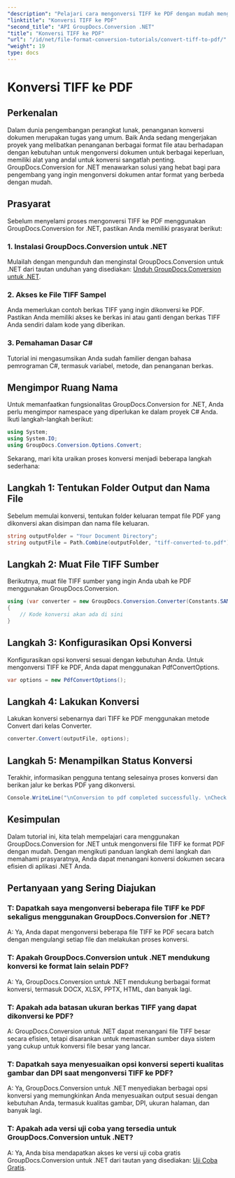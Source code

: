 ```yaml
---
"description": "Pelajari cara mengonversi TIFF ke PDF dengan mudah menggunakan GroupDocs.Conversion for .NET. Solusi konversi dokumen yang sederhana, efisien, dan lancar."
"linktitle": "Konversi TIFF ke PDF"
"second_title": "API GroupDocs.Conversion .NET"
"title": "Konversi TIFF ke PDF"
"url": "/id/net/file-format-conversion-tutorials/convert-tiff-to-pdf/"
"weight": 19
type: docs
---
```

# Konversi TIFF ke PDF

## Perkenalan

Dalam dunia pengembangan perangkat lunak, penanganan konversi dokumen merupakan tugas yang umum. Baik Anda sedang mengerjakan proyek yang melibatkan penanganan berbagai format file atau berhadapan dengan kebutuhan untuk mengonversi dokumen untuk berbagai keperluan, memiliki alat yang andal untuk konversi sangatlah penting. GroupDocs.Conversion for .NET menawarkan solusi yang hebat bagi para pengembang yang ingin mengonversi dokumen antar format yang berbeda dengan mudah.

## Prasyarat

Sebelum menyelami proses mengonversi TIFF ke PDF menggunakan GroupDocs.Conversion for .NET, pastikan Anda memiliki prasyarat berikut:

### 1. Instalasi GroupDocs.Conversion untuk .NET
Mulailah dengan mengunduh dan menginstal GroupDocs.Conversion untuk .NET dari tautan unduhan yang disediakan: [Unduh GroupDocs.Conversion untuk .NET](https://releases.groupdocs.com/conversion/net/).

### 2. Akses ke File TIFF Sampel
Anda memerlukan contoh berkas TIFF yang ingin dikonversi ke PDF. Pastikan Anda memiliki akses ke berkas ini atau ganti dengan berkas TIFF Anda sendiri dalam kode yang diberikan.

### 3. Pemahaman Dasar C#
Tutorial ini mengasumsikan Anda sudah familier dengan bahasa pemrograman C#, termasuk variabel, metode, dan penanganan berkas.

## Mengimpor Ruang Nama

Untuk memanfaatkan fungsionalitas GroupDocs.Conversion for .NET, Anda perlu mengimpor namespace yang diperlukan ke dalam proyek C# Anda. Ikuti langkah-langkah berikut:

```csharp
using System;
using System.IO;
using GroupDocs.Conversion.Options.Convert;
```

Sekarang, mari kita uraikan proses konversi menjadi beberapa langkah sederhana:

## Langkah 1: Tentukan Folder Output dan Nama File

Sebelum memulai konversi, tentukan folder keluaran tempat file PDF yang dikonversi akan disimpan dan nama file keluaran.

```csharp
string outputFolder = "Your Document Directory";
string outputFile = Path.Combine(outputFolder, "tiff-converted-to.pdf");
```

## Langkah 2: Muat File TIFF Sumber

Berikutnya, muat file TIFF sumber yang ingin Anda ubah ke PDF menggunakan GroupDocs.Conversion.

```csharp
using (var converter = new GroupDocs.Conversion.Converter(Constants.SAMPLE_TIFF))
{
    // Kode konversi akan ada di sini
}
```

## Langkah 3: Konfigurasikan Opsi Konversi

Konfigurasikan opsi konversi sesuai dengan kebutuhan Anda. Untuk mengonversi TIFF ke PDF, Anda dapat menggunakan PdfConvertOptions.

```csharp
var options = new PdfConvertOptions();
```

## Langkah 4: Lakukan Konversi

Lakukan konversi sebenarnya dari TIFF ke PDF menggunakan metode Convert dari kelas Converter.

```csharp
converter.Convert(outputFile, options);
```

## Langkah 5: Menampilkan Status Konversi

Terakhir, informasikan pengguna tentang selesainya proses konversi dan berikan jalur ke berkas PDF yang dikonversi.

```csharp
Console.WriteLine("\nConversion to pdf completed successfully. \nCheck output in {0}", outputFolder);
```

## Kesimpulan

Dalam tutorial ini, kita telah mempelajari cara menggunakan GroupDocs.Conversion for .NET untuk mengonversi file TIFF ke format PDF dengan mudah. Dengan mengikuti panduan langkah demi langkah dan memahami prasyaratnya, Anda dapat menangani konversi dokumen secara efisien di aplikasi .NET Anda.

## Pertanyaan yang Sering Diajukan

### T: Dapatkah saya mengonversi beberapa file TIFF ke PDF sekaligus menggunakan GroupDocs.Conversion for .NET?

A: Ya, Anda dapat mengonversi beberapa file TIFF ke PDF secara batch dengan mengulangi setiap file dan melakukan proses konversi.

### T: Apakah GroupDocs.Conversion untuk .NET mendukung konversi ke format lain selain PDF?

A: Ya, GroupDocs.Conversion untuk .NET mendukung berbagai format konversi, termasuk DOCX, XLSX, PPTX, HTML, dan banyak lagi.

### T: Apakah ada batasan ukuran berkas TIFF yang dapat dikonversi ke PDF?

A: GroupDocs.Conversion untuk .NET dapat menangani file TIFF besar secara efisien, tetapi disarankan untuk memastikan sumber daya sistem yang cukup untuk konversi file besar yang lancar.

### T: Dapatkah saya menyesuaikan opsi konversi seperti kualitas gambar dan DPI saat mengonversi TIFF ke PDF?

A: Ya, GroupDocs.Conversion untuk .NET menyediakan berbagai opsi konversi yang memungkinkan Anda menyesuaikan output sesuai dengan kebutuhan Anda, termasuk kualitas gambar, DPI, ukuran halaman, dan banyak lagi.

### T: Apakah ada versi uji coba yang tersedia untuk GroupDocs.Conversion untuk .NET?

A: Ya, Anda bisa mendapatkan akses ke versi uji coba gratis GroupDocs.Conversion untuk .NET dari tautan yang disediakan: [Uji Coba Gratis](https://releases.groupdocs.com/).